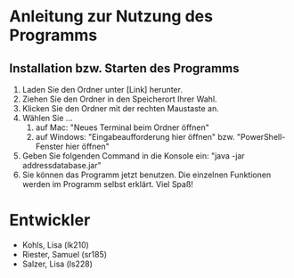 # Anleitung zur Nutzung des Programms
## Installation bzw. Starten des Programms
1. Laden Sie den Ordner unter [Link] herunter.
2. Ziehen Sie den Ordner in den Speicherort Ihrer Wahl.
3. Klicken Sie den Ordner mit der rechten Maustaste an.
4. Wählen Sie ... 
   1. auf Mac: "Neues Terminal beim Ordner öffnen"
   2. auf Windows: "Eingabeaufforderung hier öffnen" bzw. "PowerShell-Fenster hier öffnen"
5. Geben Sie folgenden Command in die Konsole ein: "java -jar addressdatabase.jar"
6. Sie können das Programm jetzt benutzen. Die einzelnen Funktionen werden im 
Programm selbst erklärt. Viel Spaß!
# Entwickler
* Kohls, Lisa (lk210)
* Riester, Samuel (sr185)
* Salzer, Lisa (ls228)

